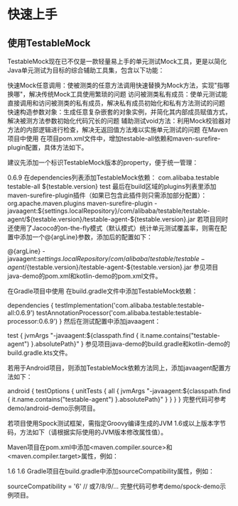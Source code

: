 # 快速上手

## 使用TestableMock
TestableMock现在已不仅是一款轻量易上手的单元测试Mock工具，更是以简化Java单元测试为目标的综合辅助工具集，包含以下功能：

快速Mock任意调用：使被测类的任意方法调用快速替换为Mock方法，实现"指哪换哪"，解决传统Mock工具使用繁琐的问题
访问被测类私有成员：使单元测试能直接调用和访问被测类的私有成员，解决私有成员初始化和私有方法测试的问题
快速构造参数对象：生成任意复杂嵌套的对象实例，并简化其内部成员赋值方式，解决被测方法参数初始化代码冗长的问题
辅助测试void方法：利用Mock校验器对方法的内部逻辑进行检查，解决无返回值方法难以实施单元测试的问题
在Maven项目中使用
在项目pom.xml文件中，增加testable-all依赖和maven-surefire-plugin配置，具体方法如下。

建议先添加一个标识TestableMock版本的property，便于统一管理：


<properties>
    <testable.version>0.6.9</testable.version>
</properties>
在dependencies列表添加TestableMock依赖：

<dependencies>
    <dependency>
        <groupId>com.alibaba.testable</groupId>
        <artifactId>testable-all</artifactId>
        <version>${testable.version}</version>
        <scope>test</scope>
    </dependency>
</dependencies>
最后在build区域的plugins列表里添加maven-surefire-plugin插件（如果已包含此插件则只需添加<argLine>部分配置）：

<build>
    <plugins>
        <plugin>
            <groupId>org.apache.maven.plugins</groupId>
            <artifactId>maven-surefire-plugin</artifactId>
            <configuration>
                <argLine>-javaagent:${settings.localRepository}/com/alibaba/testable/testable-agent/${testable.version}/testable-agent-${testable.version}.jar</argLine>
            </configuration>
        </plugin>
    </plugins>
</build>
若项目同时还使用了Jacoco的on-the-fly模式（默认模式）统计单元测试覆盖率，则需在<argLine>配置中添加一个@{argLine}参数，添加后的配置如下：

<argLine>@{argLine} -javaagent:${settings.localRepository}/com/alibaba/testable/testable-agent/${testable.version}/testable-agent-${testable.version}.jar</argLine>
参见项目java-demo的pom.xml和kotlin-demo的pom.xml文件。

在Gradle项目中使用
在build.gradle文件中添加TestableMock依赖：

dependencies {
testImplementation('com.alibaba.testable:testable-all:0.6.9')
testAnnotationProcessor('com.alibaba.testable:testable-processor:0.6.9')
}
然后在测试配置中添加javaagent：

test {
jvmArgs "-javaagent:${classpath.find { it.name.contains("testable-agent") }.absolutePath}"
}
参见项目java-demo的build.gradle和kotlin-demo的build.gradle.kts文件。

若用于Android项目，则添加TestableMock依赖方法同上，添加javaagent配置方法如下：

android {
testOptions {
unitTests {
all {
jvmArgs "-javaagent:${classpath.find { it.name.contains("testable-agent") }.absolutePath}"
}
}
}
}
完整代码可参考demo/android-demo示例项目。

若项目使用Spock测试框架，需指定Groovy编译生成的JVM 1.6或以上版本字节码，方法如下（请根据实际使用的JVM版本修改属性值）。

Maven项目在pom.xml中添加<maven.compiler.source>和<maven.compiler.target>属性，例如：

<properties>
  <!-- 或 1.7/1.8/... -->
  <maven.compiler.source>1.6</maven.compiler.source>
  <maven.compiler.target>1.6</maven.compiler.target>
</properties>
Gradle项目在build.gradle中添加sourceCompatibility属性，例如：

sourceCompatibility = '6'  // 或7/8/9/...
完整代码可参考demo/spock-demo示例项目。

